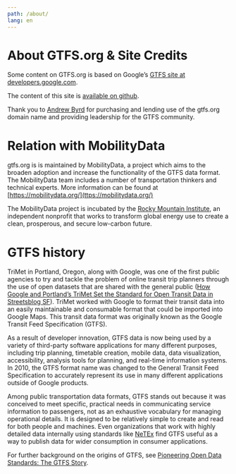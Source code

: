 ```yaml
---
path: /about/
lang: en
---
```


# About GTFS.org & Site Credits

Some content on GTFS.org is based on Google’s <a href="https://developers.google.com/transit/gtfs/">GTFS site at developers.google.com</a>.

The content of this site is [available on github](https://github.com/MobilityData/gtfs.org).

Thank you to <a href="https://www.linkedin.com/in/byrdandrew">Andrew Byrd</a> for purchasing and lending use of the gtfs.org domain name and providing leadership for the GTFS community.


# Relation with MobilityData

gtfs.org is is maintained by MobilityData, a project which aims to the broaden adoption and increase the functionality of the GTFS data format. The MobilityData team includes a number of transportation thinkers and technical experts. More information can be found at [https://mobilitydata.org/](ttps://mobilitydata.org/)

The MobilityData project is incubated by the [Rocky Mountain Institute](https://www.rmi.org/), an independent nonprofit that works to transform global energy use to create a clean, prosperous, and secure low-carbon future. 

 

# GTFS history

TriMet in Portland, Oregon, along with Google, was one of the first public agencies to try and tackle the problem of online transit trip planners through the use of open datasets that are shared with the general public ([How Google and Portland’s TriMet Set the Standard for Open Transit Data in Streetsblog SF](http://sf.streetsblog.org/2010/01/05/how-google-and-portlands-trimet-set-the-standard-for-open-transit-data/)). TriMet worked with Google to format their transit data into an easily maintainable and consumable format that could be imported into Google Maps.  This transit data format was originally known as the Google Transit Feed Specification (GTFS).

As a result of developer innovation, GTFS data is now being used by a variety of third-party software applications for many different purposes, including trip planning, timetable creation, mobile data, data visualization, accessibility, analysis tools for planning, and real-time information systems.  In 2010, the GTFS format name was changed to the General Transit Feed Specification to accurately represent its use in many different applications outside of Google products.

Among public transportation data formats, GTFS stands out because it was conceived to meet specific, practical needs in communicating service information to passengers, not as an exhaustive vocabulary for managing operational details. It is designed to be relatively simple to create and read for both people and machines. Even organizations that work with highly detailed data internally using standards like [NeTEx](http://netex-cen.eu/) find GTFS useful as a way to publish data for wider consumption in consumer applications.

For further background on the origins of GTFS, see [Pioneering Open Data Standards: The GTFS Story](http://beyondtransparency.org/chapters/part-2/pioneering-open-data-standards-the-gtfs-story/).
